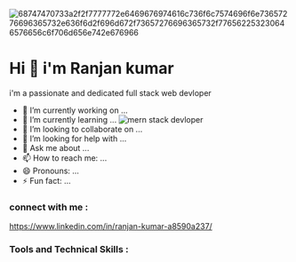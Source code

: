   ![68747470733a2f2f7777772e6469676974616c736f6c7574696f6e73657276696365732e636f6d2f696d672f73657276696365732f776562253230646576656c6f706d656e742e676966](https://user-images.githubusercontent.com/107936455/203690603-726e50ce-2cf6-4b62-82ee-d51ed9100f05.gif)

  # Hi 👋 i'm Ranjan kumar 
   
 
   
   i'm a passionate and dedicated full stack web devloper

- 🔭 I’m currently working on ...
- 🌱 I’m currently learning ...              ![mern stack devloper](https://user-images.githubusercontent.com/107936455/203620444-64021ffd-b8c4-4219-95d8c2a2facfa3d.gif)
- 👯 I’m looking to collaborate on ...           
- 🤔 I’m looking for help with ...
- 💬 Ask me about ...
- 📫 How to reach me: ...
- 😄 Pronouns: ...
- ⚡ Fun fact: ...

### connect with me :

https://www.linkedin.com/in/ranjan-kumar-a8590a237/

### Tools and Technical Skills :





